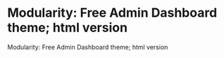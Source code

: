 # Modularity: Free Admin Dashboard theme; html version
Modularity: Free Admin Dashboard theme; html version

